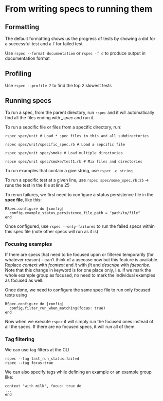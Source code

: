 # From writing specs to running them

## Formatting
The default formatting shows us the progress of tests by showing a dot for a 
successful test and a `F` for failed test

Use `rspec --format documentation` or `rspec -f d` to produce output in documentation 
format

## Profiling
Use `rspec --profile 2` to find the top 2 slowest tests

## Running specs
To run a spec, from the parent directory, run `rspec` and it will automatically 
find all the files ending with *\_spec* and run it.

To run a sepcific file or files from a specific directory, run:

```
rspec spec/unit # Load *_spec files in this and all subdirectories 

rspec spec/unit/specific_spec.rb # Load a sepcific file

rspec spec/unit spec/smoke # Load multiple directories

rspce spec/unit spec/smoke/test1.rb # Mix files and directories
```

To run examples that contain a give string, use `rspec -e string`

To run a specific test at a given line, use `rspec spec/some_spec.rb:25` -> runs 
the test in the file at line 25

To rerun failures, we first need to configure a status persistence file in the 
**spec file**, like this:

```
RSpec.configure do |config|
  config.example_status_persistence_file_path = "path/to/file"
end
```

Once configured, use `rspec --only-failures` to run the failed specs within this 
spec file (note other specs will run as it is)

### Focusing examples
If there are specs that need to be focused upon or filtered temporarily 
(for whatever reason) - can't think of a usecase now but this feature is 
available. Replace *context* with *fcontext* and *it* with *fit* and *describe* 
with *fdescribe*. Note that this change in keyword is for one place only, i.e. 
if we mark the whole example group as focused, no need 
to mark the individual examples as focused as well.

Once done, we need to configure the same spec file to run only focused tests using 

```
RSpec.configure do |config|
  config.filter_run_when_matching(focus: true)
end
```

Now when we execute `rspec` it will simply run the focused ones instead of all the 
specs. If there are no focused specs, it will run all of them.

### Tag filtering 

We can use tag filters at the CLI

```
rspec --tag last_run_status:failed
rspec --tag focus:true
```

We can also specify tags while defining an example or an example group like:

```
context 'with milk', focus: true do 
...
end
```


